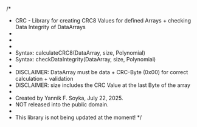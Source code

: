 /*
 * CRC - Library for creating CRC8 Values for defined Arrays + checking Data Integrity of DataArrays
 * 
 * 
 * 
 * Syntax: calculateCRC8(DataArray, size, Polynomial)
 * Syntax: checkDataIntegrity(DataArray, size, Polynomial)
 * 
 *  DISCLAIMER: DataArray must be data + CRC-Byte (0x00) for correct calculation + validation
 *  DISCLAIMER: size includes the CRC Value at the last Byte of the array 
 * 
 * Created by Yannik F. Soyka, July 22, 2025.
 * NOT released into the public domain.
 *
 * This library is not being updated at the moment!
 */